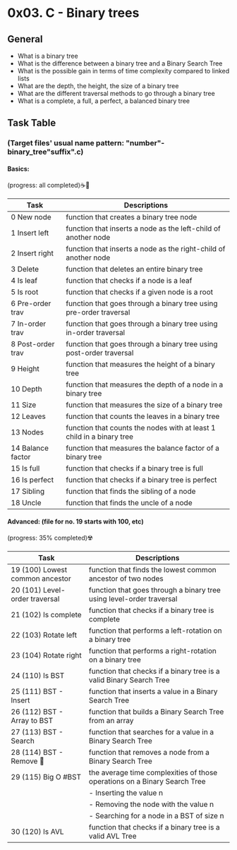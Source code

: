 # 0x03. C - Binary trees
## General
- What is a binary tree
- What is the difference between a binary tree and a Binary Search Tree
- What is the possible gain in terms of time complexity compared to linked lists
- What are the depth, the height, the size of a binary tree
- What are the different traversal methods to go through a binary tree
- What is a complete, a full, a perfect, a balanced binary tree

## Task Table
### (Target files' usual name pattern: "number"-binary_tree"suffix".c)
#### Basics:
(progress: all completed):coffee::cowboy_hat_face:

| Task              | Descriptions                                                              |
|-------------------|---------------------------------------------------------------------------|
| 0 New node        | function that creates a binary tree node					|
| 1 Insert left     | function that inserts a node as the left-child of another node		|
| 2 Insert right    | function that inserts a node as the right-child of another node		|
| 3 Delete          | function that deletes an entire binary tree				|
| 4 Is leaf         | function that checks if a node is a leaf					|
| 5 Is root         | function that checks if a given node is a root				|
| 6 Pre-order trav  | function that goes through a binary tree using pre-order traversal	|
| 7 In-order trav   | function that goes through a binary tree using in-order traversal		|
| 8 Post-order trav | function that goes through a binary tree using post-order traversal	|
| 9 Height          | function that measures the height of a binary tree	    		|
| 10 Depth          | function that measures the depth of a node in a binary tree		|
| 11 Size           | function that measures the size of a binary tree	      			|
| 12 Leaves         | function that counts the leaves in a binary tree				|
| 13 Nodes          | function that counts the nodes with at least 1 child in a binary tree	|
| 14 Balance factor | function that measures the balance factor of a binary tree          	|
| 15 Is full        | function that checks if a binary tree is full   	    			|
| 16 Is perfect     | function that checks if a binary tree is perfect				|
| 17 Sibling        | function that finds the sibling of a node					|
| 18 Uncle          | function that finds the uncle of a node					|

#### Advanced: (file for no. 19 starts with 100, etc)
(progress: 35% completed):radioactive:

| Task					| Descriptions									|
|---------------------------------------|-------------------------------------------------------------------------------|
| 19 (100) Lowest common ancestor	| function that finds the lowest common ancestor of two nodes			|
| 20 (101) Level-order traversal    	| function that goes through a binary tree using level-order traversal		|
| 21 (102) Is complete       	      	| function that checks if a binary tree is complete      	   		|
| 22 (103) Rotate left              	| function that performs a left-rotation on a binary tree			|
| 23 (104) Rotate right		    	| function that performs a right-rotation on a binary tree			|
| 24 (110) Is BST 		      	| function that checks if a binary tree is a valid Binary Search Tree		|
| 25 (111) BST - Insert 	      	| function that inserts a value in a Binary Search Tree				|
| 26 (112) BST - Array to BST	      	| function that builds a Binary Search Tree from an array	   	  	|
| 27 (113) BST - Search   		| function that searches for a value in a Binary Search Tree			|
| 28 (114) BST - Remove	:thinking:		| function that removes a node from a Binary Search Tree			|
| 29 (115) Big O #BST		      	| the average time complexities of those operations on a Binary Search Tree	|
|      	     		      		| - Inserting the value n  	             	       	       	     	        |
|			      		| - Removing the node with the value n				     		|
|			      		| - Searching for a node in a BST of size n		         		|
| 30 (120) Is AVL 			| function that checks if a binary tree is a valid AVL Tree   			|